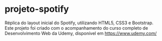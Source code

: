 # projeto-spotify
Réplica do layout inicial do Spotify, utilizando HTML5, CSS3 e Bootstrap.
Este projeto foi criado com o acompanhamento do curso completo de Desenvolvimento Web da Udemy, disponível em https://www.udemy.com/
